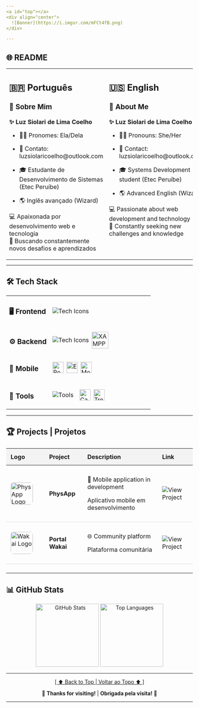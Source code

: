 ```yaml
---
<a id="top"></a>
<div align="center">
  ![Banner](https://i.imgur.com/mFCt4fB.png)  
</div>

---
```


## 🌐 README

<div align="center">
  <table style="margin: 0 auto;">
    <tr>
      <td valign="top" width="50%">
        <h2>🇧🇷 Português</h2>
        <h3 align="left">👋 Sobre Mim</h3>
        <p align="left"><strong>✨ Luz Siolari de Lima Coelho</strong></p>
        <ul align="left">
          <li><p align="left">🏳️‍⚧️ Pronomes: Ela/Dela</p></li>
          <li><p align="left">📧 Contato: luzsiolaricoelho@outlook.com</p></li>
          <li><p align="left">🎓 Estudante de Desenvolvimento de Sistemas (Etec Peruíbe)</p></li>
          <li><p align="left">🌎 Inglês avançado (Wizard)</p></li>
        </ul>
        <p align="left">💻 Apaixonada por desenvolvimento web e tecnologia<br>
        🚀 Buscando constantemente novos desafios e aprendizados</p>
      </td>
      <td valign="top" width="50%">
        <h2>🇺🇸 English</h2>
        <h3 align="left">👋 About Me</h3>
        <p align="left"><strong>✨ Luz Siolari de Lima Coelho</strong></p>
        <ul align="left">
          <li><p align="left">🏳️‍⚧️ Pronouns: She/Her</p></li>
          <li><p align="left">📧 Contact: luzsiolaricoelho@outlook.com</p></li>
          <li><p align="left">🎓 Systems Development student (Etec Peruíbe)</p></li>
          <li><p align="left">🌎 Advanced English (Wizard)</p></li>
        </ul>
        <p align="left">💻 Passionate about web development and technology<br>
        🚀 Constantly seeking new challenges and knowledge</p>
      </td>
    </tr>
  </table>
</div>

---

## 🛠️ Tech Stack  

<div align="center">
  <table>
    <!-- Frontend Row -->
    <tr>
      <td valign="top" width="30%"><h3>🖥️ Frontend</h3></td>
      <td align="left">
        <div style="display: flex; flex-wrap: wrap; gap: 0.5rem; align-items: center;">
          <img src="https://skillicons.dev/icons?i=html,css,sass,bootstrap,js,ts,react,tailwind,vite&perline=6" alt="Tech Icons">
        </div>
      </td>
    </tr>
    <!-- Backend Row -->
    <tr>
      <td valign="top"><h3>⚙️ Backend</h3></td>
      <td align="left">
        <div style="display: flex; flex-wrap: wrap; gap: 0.5rem; align-items: center;">
          <img src="https://skillicons.dev/icons?i=nodejs,cs,php,mysql&perline=6" alt="Tech Icons">
          <img src="https://img.shields.io/badge/XAMPP-FB7A24?logo=xampp&logoColor=white"
                alt="XAMPP"
                title="XAMPP"
                height="45px">
        </div>
      </td>
    </tr>
    <!-- Mobile Row -->
    <tr>
      <td valign="top"><h3>📱 Mobile</h3></td>
      <td align="left">
        <div style="display: flex; flex-wrap: wrap; gap: 0.5rem; align-items: center;">
          <img src="https://custom-icon-badges.demolab.com/badge/React_Native-61DAFB?logo=react&logoColor=black" 
                 alt="React Native" 
                 title="React Native"
                 height="30px">
            <!-- Expo -->
            <img src="https://custom-icon-badges.demolab.com/badge/Expo-000020?logo=expo&logoColor=white" 
                 alt="Expo" 
                 title="Expo"
                 height="30px">
            <!-- Monaca -->
            <img src="https://custom-icon-badges.demolab.com/badge/Monaca-007ACC?logo=ionic&logoColor=white" 
                 alt="Monaca" 
                 title="Monaca"
                 height="30px">
        </div>
      </td>
    </tr>
    <!-- Tools Row -->
    <tr>
      <td valign="top"><h3>🔧 Tools</h3></td>
      <td align="left">
        <div style="display: flex; flex-wrap: wrap; gap: 0.5rem; align-items: center;">
          <img src="https://skillicons.dev/icons?i=git,github,vscode,npm,ps,notion&perline=6" alt="Tools">
          <br>
          <img src="https://custom-icon-badges.demolab.com/badge/Canva-00C4CC?logo=canva&logoColor=white" 
                alt="Canva" 
                title="Canva"
                height="30px">
          <img src="https://custom-icon-badges.demolab.com/badge/Trello-026AA7?logo=trello&logoColor=white" 
                alt="Trello" 
                title="Trello"
                height="30px">
        </div>
      </td>
    </tr>
  </table>
</div>

---

## 🏆 Projects | Projetos

<div align="center">
  <table style="width: 100%; border-collapse: collapse; margin: 1.5rem 0;">
    <thead>
      <tr style="background-color: #f3f3f3;">
        <th style="padding: 12px; text-align: left; width: 80px;">Logo</th>
        <th style="padding: 12px; text-align: left;">Project</th>
        <th style="padding: 12px; text-align: left;">Description</th>
        <th style="padding: 12px; text-align: left;">Link</th>
      </tr>
    </thead>
    <tbody>
      <!-- PhysApp Project -->
      <tr style="border-bottom: 1px solid #ddd;">
        <td style="padding: 12px; vertical-align: middle;">
          <img src="https://i.imgur.com/placeholder.png" width="60" style="border-radius: 8px;" alt="PhysApp Logo">
        </td>
        <td style="padding: 12px; vertical-align: middle;">
          <strong>PhysApp</strong>
        </td>
        <td style="padding: 12px; vertical-align: middle;">
          <p>📱 Mobile application in development</p>
          <p>Aplicativo mobile em desenvolvimento</p>
        </td>
        <td style="padding: 12px; vertical-align: middle;">
          <a href="#" style="text-decoration: none;">
            <img src="https://img.shields.io/badge/View-007ACC?style=flat&logo=github&logoColor=white" alt="View Project">
          </a>
        </td>
      </tr>
      <!-- Portal Wakai Project -->
      <tr style="border-bottom: 1px solid #ddd;">
        <td style="padding: 12px; vertical-align: middle;">
          <img src="https://i.imgur.com/placeholder.png" width="60" style="border-radius: 8px;" alt="Wakai Logo">
        </td>
        <td style="padding: 12px; vertical-align: middle;">
          <strong>Portal Wakai</strong>
        </td>
        <td style="padding: 12px; vertical-align: middle;">
          <p>🌐 Community platform</p>
          <p>Plataforma comunitária</p>
        </td>
        <td style="padding: 12px; vertical-align: middle;">
          <a href="https://github.com/PortalWakai" style="text-decoration: none;">
            <img src="https://img.shields.io/badge/View-007ACC?style=flat&logo=github&logoColor=white" alt="View Project">
          </a>
        </td>
      </tr>
    </tbody>
  </table>
</div>

---

## 📊 GitHub Stats  
<div align="center">
  <img src="https://github-readme-stats.vercel.app/api?username=Luz-Coelho&show_icons=true&theme=radical" height="170px" alt="GitHub Stats">
  <img src="https://github-readme-stats.vercel.app/api/top-langs/?username=Luz-Coelho&layout=compact&theme=radical" height="170px" alt="Top Languages">
</div>

---

<div align="center">
  <a href="#top">[ ⬆️ Back to Top | Voltar ao Topo ⬆️ ]</a>
  <p>🌟 <strong>Thanks for visiting!</strong> | <strong>Obrigada pela visita!</strong> 🌟</p>
</div>

---
